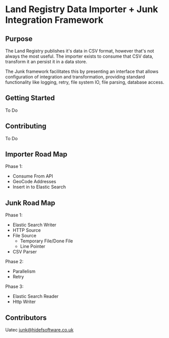 # Land Registry Data Importer + Junk Integration Framework

## Purpose

The Land Registry publishes it's data in CSV format, however that's not always the most useful. The importer exists to consume that CSV data, transform it an persist it in a data store.

The Junk framework facilitates this by presenting an interface that allows configuration of integration and transformation, providing standard functionality like logging, retry, file system IO, file parsing, database access.

## Getting Started

To Do

## Contributing

To Do 

## Importer Road Map

Phase 1:

- Consume From API
- GeoCode Addresses
- Insert in to Elastic Search

## Junk Road Map

Phase 1:

- Elastic Search Writer
- HTTP Source
- File Source
  - Temporary File/Done File
  - Line Pointer
- CSV Parser

Phase 2:

- Parallelism
- Retry

Phase 3:

- Elastic Search Reader
- Http Writer

## Contributors

Uatec <junk@hidefsoftware.co.uk>
